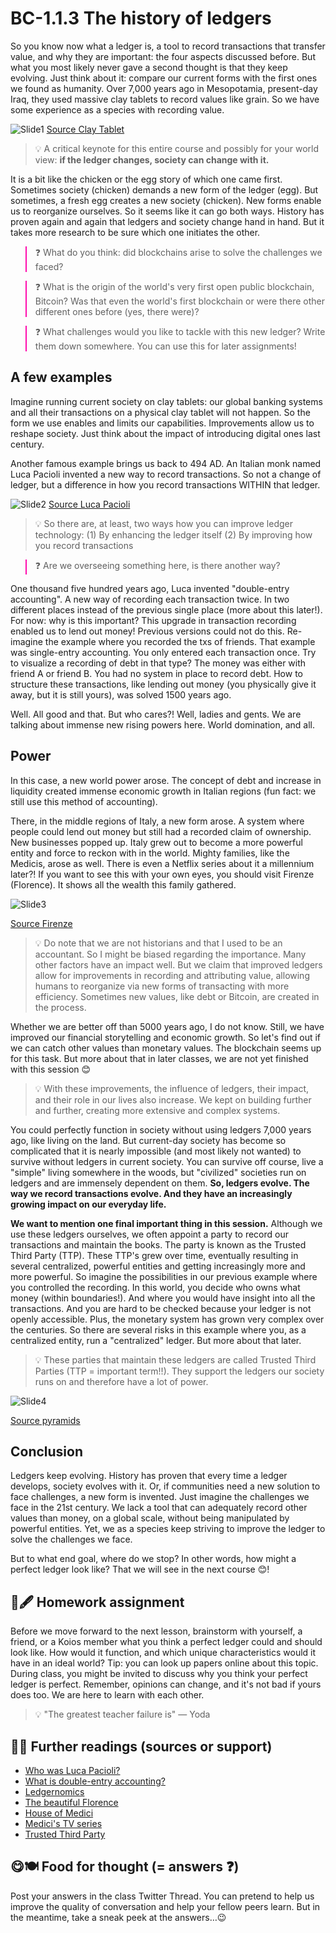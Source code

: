 # BC-1.1.3 The history of ledgers 

So you know now what a ledger is, a tool to record transactions that transfer value, and why they are important: the four aspects discussed before. But what you most likely never gave a second thought is that they keep evolving. Just think about it: compare our current forms with the first ones we found as humanity. Over 7,000 years ago in Mesopotamia, present-day Iraq, they used massive clay tablets to record values like grain. So we have some experience as a species with recording value.

![Slide1](https://raw.githubusercontent.com/koiosonline/literature-images/main/blockchain-level1/BC-1-1-3-the-history-of-ledgers-image1.PNG) 
[Source Clay Tablet](https://www.sutori.com/item/clay-tablets-2400-bc-in-the-ancient-near-east-clay-tablets-akkadian-tuppu-m)


>💡 A critical keynote for this entire course and possibly for your world view: **if the ledger changes, society can change with it.**

It is a bit like the chicken or the egg story of which one came first. Sometimes society (chicken) demands a new form of the ledger (egg). But sometimes, a fresh egg creates a new society (chicken). New forms enable us to reorganize ourselves. So it seems like it can go both ways. History has proven again and again that ledgers and society change hand in hand. But it takes more research to be sure which one initiates the other.

<blockquote style="border-color: #ff0bac"> ❓ What do you think: did blockchains arise to solve the challenges we faced? </blockquote>
<blockquote style="border-color: #ff0bac"> ❓ What is the origin of the world's very first open public blockchain, Bitcoin? Was that even the world's first blockchain or were there other different ones before (yes, there were)? </blockquote>
<blockquote style="border-color: #ff0bac"> ❓ What challenges would you like to tackle with this new ledger? Write them down somewhere. You can use this for later assignments!  </blockquote>

## A few examples
Imagine running current society on clay tablets: our global banking systems and all their transactions on a physical clay tablet will not happen. So the form we use enables and limits our capabilities. Improvements allow us to reshape society. Just think about the impact of introducing digital ones last century.

Another famous example brings us back to 494 AD. An Italian monk named Luca Pacioli invented a new way to record transactions. So not a change of ledger, but a difference in how you record transactions WITHIN that ledger.

![Slide2](https://raw.githubusercontent.com/koiosonline/literature-images/main/blockchain-level1/BC-1-1-3-the-history-of-ledgers-image2.PNG) 
 [Source Luca Pacioli](https://en.wikipedia.org/wiki/Luca_Pacioli) 

>💡 So there are, at least, two ways how you can improve ledger technology: 
(1)  By enhancing the ledger itself 
(2) By improving how you record transactions

<blockquote style="border-color: #ff0bac"> ❓ Are we overseeing something here, is there another way?  </blockquote>

One thousand five hundred years ago, Luca invented "double-entry accounting". A new way of recording each transaction twice. In two different places instead of the previous single place (more about this later!). For now: why is this important? This upgrade in transaction recording enabled us to lend out money! Previous versions could not do this. Re-imagine the example where you recorded the txs of friends. That example was single-entry accounting. You only entered each transaction once. Try to visualize a recording of debt in that type? The money was either with friend A or friend B. You had no system in place to record debt. How to structure these transactions, like lending out money (you physically give it away, but it is still yours), was solved 1500 years ago.

Well. All good and that. But who cares?! Well, ladies and gents. We are talking about immense new rising powers here. World domination, and all.

## Power
In this case, a new world power arose. The concept of debt and increase in liquidity created immense economic growth in Italian regions (fun fact: we still use this method of accounting).

There, in the middle regions of Italy, a new form arose. A system where people could lend out money but still had a recorded claim of ownership. New businesses popped up. Italy grew out to become a more powerful entity and force to reckon with in the world. Mighty families, like the Medicis, arose as well. There is even a Netflix series about it a millennium later?! If you want to see this with your own eyes, you should visit Firenze (Florence). It shows all the wealth this family gathered.

![Slide3](https://raw.githubusercontent.com/koiosonline/literature-images/main/blockchain-level1/BC-1-1-3-the-history-of-ledgers-image3.PNG) 

[Source Firenze](https://www.urbanadventures.com/blog/24-hours-in-florence/) 

>💡 Do note that we are not historians and that I used to be an accountant. So I might be biased regarding the importance. Many other factors have an impact well. But we claim that improved ledgers allow for improvements in recording and attributing value, allowing humans to reorganize via new forms of transacting with more efficiency. Sometimes new values, like debt or Bitcoin, are created in the process. 

Whether we are better off than 5000 years ago, I do not know. Still, we have improved our financial storytelling and economic growth. So let's find out if we can catch other values than monetary values. The blockchain seems up for this task. But more about that in later classes, we are not yet finished with this session 😊

>💡  With these improvements, the influence of ledgers, their impact, and their role in our lives also increase. We kept on building further and further, creating more extensive and complex systems. 

You could perfectly function in society without using ledgers 7,000 years ago, like living on the land. But current-day society has become so complicated that it is nearly impossible (and most likely not wanted) to survive without ledgers in current society. You can survive off course, live a "simple" living somewhere in the woods, but "civilized" societies run on ledgers and are immensely dependent on them. **So, ledgers evolve. The way we record transactions evolve. And they have an increasingly growing impact on our everyday life.**

**We want to mention one final important thing in this session.** Although we use these ledgers ourselves, we often appoint a party to record our transactions and maintain the books. The party is known as the Trusted Third Party (TTP). These TTP's grew over time, eventually resulting in several centralized, powerful entities and getting increasingly more and more powerful. So imagine the possibilities in our previous example where you controlled the recording. In this world, you decide who owns what money (within boundaries!). And where you would have insight into all the transactions. And you are hard to be checked because your ledger is not openly accessible. Plus, the monetary system has grown very complex over the centuries. So there are several risks in this example where you, as a centralized entity, run a "centralized" ledger. But more about that later. 

>💡 These parties that maintain these ledgers are called Trusted Third Parties (TTP = important term!!). They support the ledgers our society runs on and therefore have a lot of power. 

![Slide4]( https://raw.githubusercontent.com/koiosonline/literature-images/main/blockchain-level1/BC-1-1-3-the-history-of-ledgers-image4.PNG) 

[Source pyramids](https://africanian.com/medios_subidos/2020/04/Pyramids-of-Giza.jpg) 

## Conclusion
Ledgers keep evolving. History has proven that every time a ledger develops, society evolves with it. Or, if communities need a new solution to face challenges, a new form is invented. Just imagine the challenges we face in the 21st century. We lack a tool that can adequately record other values than money, on a global scale, without being manipulated by powerful entities. Yet, we as a species keep striving to improve the ledger to solve the challenges we face. 

But to what end goal, where do we stop? In other words, how might a perfect ledger look like? That we will see in the next course 😊!

## 📖🖋 Homework assignment 
Before we move forward to the next lesson, brainstorm with yourself, a friend, or a Koios member what you think a perfect ledger could and should look like. How would it function, and which unique characteristics would it have in an ideal world? Tip: you can look up papers online about this topic. During class, you might be invited to discuss why you think your perfect ledger is perfect. Remember, opinions can change, and it's not bad if yours does too. We are here to learn with each other.

>💡  "The greatest teacher failure is" — Yoda

## 📓🤓 Further readings (sources or support) 
* [Who was Luca Pacioli?](https://en.wikipedia.org/wiki/Luca_Pacioli)
* [What is double-entry accounting?](https://en.wikipedia.org/wiki/Double-entry_bookkeeping_system)
* [Ledgernomics](https://bitemycoin.com/opinion/ledger-nomics/)
* [The beautiful Florence](https://en.wikipedia.org/wiki/Florence)
* [House of Medici](https://en.wikipedia.org/wiki/House_of_Medici)
* [Medici's TV series](https://en.wikipedia.org/wiki/Medici_(TV_series))
* [Trusted Third Party](https://en.wikipedia.org/wiki/Trusted_third_party)

## 😋🍽️ Food for thought (= answers ❓)
Post your answers in the class Twitter Thread. You can pretend to help us improve the quality of conversation and help your fellow peers learn. But in the meantime, take a sneak peek at the answers…😉
